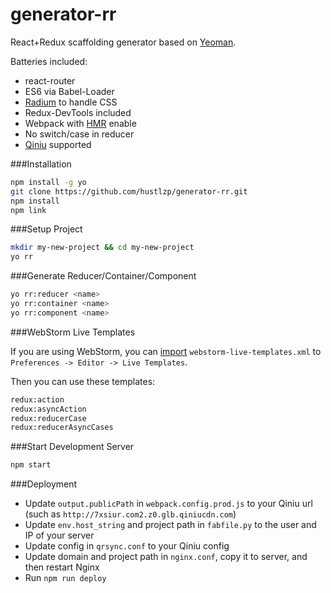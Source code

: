 # generator-rr

React+Redux scaffolding generator based on [Yeoman](http://yeoman.io).

Batteries included:

* react-router
* ES6 via Babel-Loader
* [Radium](https://github.com/FormidableLabs/radium) to handle CSS
* Redux-DevTools included
* Webpack with [HMR](https://webpack.github.io/docs/hot-module-replacement-with-webpack.html) enable
* No switch/case in reducer
* [Qiniu](http://www.qiniu.com) supported

###Installation

```sh
npm install -g yo
git clone https://github.com/hustlzp/generator-rr.git
npm install
npm link
```

###Setup Project

```sh
mkdir my-new-project && cd my-new-project
yo rr
```

###Generate Reducer/Container/Component

```sh
yo rr:reducer <name>
yo rr:container <name>
yo rr:component <name>
```

###WebStorm Live Templates

If you are using WebStorm, you can [import](https://www.jetbrains.com/help/phpstorm/2016.1/sharing-live-templates.html) `webstorm-live-templates.xml` to `Preferences -> Editor -> Live Templates`.

Then you can use these templates:

```sh
redux:action
redux:asyncAction
redux:reducerCase
redux:reducerAsyncCases
```

###Start Development Server

```sh
npm start
```

###Deployment

* Update `output.publicPath` in `webpack.config.prod.js` to your Qiniu url (such as `http://7xsiur.com2.z0.glb.qiniucdn.com`)
* Update `env.host_string` and project path in `fabfile.py` to the user and IP of your server
* Update config in `qrsync.conf` to your Qiniu config
* Update domain and project path in `nginx.conf`, copy it to server, and then restart Nginx
* Run `npm run deploy`
